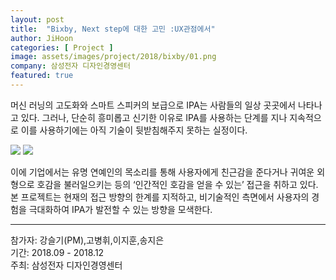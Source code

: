 ```yaml
---
layout: post
title:  "Bixby, Next step에 대한 고민 :UX관점에서"
author: JiHoon
categories: [ Project ]
image: assets/images/project/2018/bixby/01.png
company: 삼성전자 디자인경영센터
featured: true
---
```

머신 러닝의 고도화와 스마트 스피커의 보급으로 IPA는 사람들의 일상 곳곳에서 나타나고 있다. 그러나, 단순히 흥미롭고 신기한 이유로 IPA를 사용하는 단계를 지나 지속적으로 이를 사용하기에는 아직 기술이 뒷받침해주지 못하는 실정이다.

<img src="{{site.baseurl}}/assets/images/project/2018/bixby/02.jpg">
<img src="{{site.baseurl}}/assets/images/project/2018/bixby/03.jpg">

 이에 기업에서는 유명 연예인의 목소리를 통해 사용자에게 친근감을 준다거나 귀여운 외형으로 호감을 불러일으키는 등의 ‘인간적인 호감을 얻을 수 있는’ 접근을 취하고 있다. 본 프로젝트는 현재의 접근 방향의 한계를 지적하고, 비기술적인 측면에서 사용자의 경험을 극대화하여 IPA가 발전할 수 있는 방향을 모색한다.
<hr>
참가자: 강슬기(PM),고병휘,이지훈,송지은<br>
기간: 2018.09 - 2018.12 <br>
주최: 삼성전자 디자인경영센터